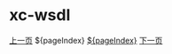 # xc-wsdl
<tfoot>  
<tr>  
    <td colspan="9" align="center" class="p">  
	<c:if test="${pageNum != 1}">  
	    <a href="list.html?query=a&page=${pageNum - 1}">上一页</a>  
	</c:if>  
	<c:if test="${pages != 1}">  
	    <c:forEach var="pageIndex" begin="1" end="${pages}">  
		<c:choose>  
		    <c:when test="${pageNum == pageIndex}">  
			<a>${pageIndex}</a>  
		    </c:when>  
		    <c:otherwise>  
			<a href="list.html?query=a&page=${pageIndex}">${pageIndex}</a>  
		    </c:otherwise>  
		</c:choose>  
	    </c:forEach>  
	</c:if>  
	<c:if test="${pageNum != pages}">  
	    <a href="list.html?query=a&page=${pageNum+1}">下一页</a>  
	</c:if>  
    </td>  
</tr>  
</tfoot> 
